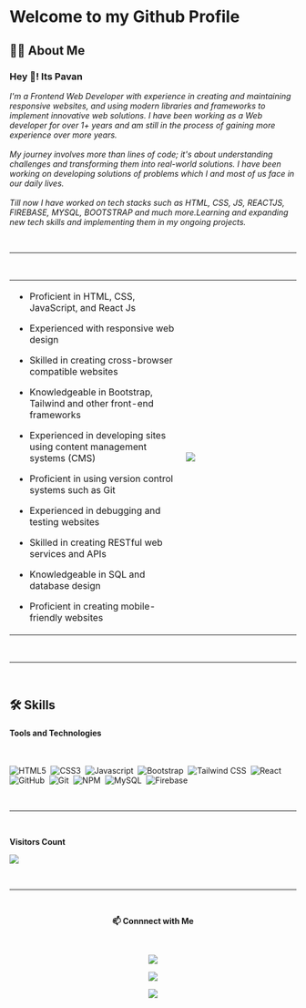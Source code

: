 # **Welcome to my Github Profile**

## **🙋‍♂️ About Me**

### **Hey 👋! Its Pavan**

<p>
  <i>
    I'm a Frontend Web Developer with experience in creating and maintaining responsive websites, and using modern libraries and frameworks to implement innovative web solutions. I have been working as a Web developer for over 1+ years and am still in the process of gaining more experience over more years. 
  </i>

</br>
</br>

  <i>
    My journey involves more than lines of code; it's about understanding challenges and transforming them into real-world solutions. I have been working on developing solutions of problems which I and most of us face in our daily lives.
  </i>

</br>
</br>

  <i>
    Till now I have worked on tech stacks such as HTML, CSS, JS, REACTJS, FIREBASE, MYSQL, BOOTSTRAP and much more.Learning and expanding new tech skills and implementing them in my ongoing projects.
  </i>

</p>


<br />
<hr>
</br>

<table width="100%" >
  <tr>
    <td width="60%">

- Proficient in HTML, CSS, JavaScript, and React Js
- Experienced with responsive web design
- Skilled in creating cross-browser compatible websites
- Knowledgeable in Bootstrap, Tailwind and other front-end frameworks
- Experienced in developing sites using content management systems (CMS)
- Proficient in using version control systems such as Git
- Experienced in debugging and testing websites
- Skilled in creating RESTful web services and APIs
- Knowledgeable in SQL and database design
- Proficient in creating mobile-friendly websites

    </td>
    <td width="40%">
      <img src="https://user-images.githubusercontent.com/89788120/167628634-549d2bdd-609e-4275-85af-1e1974da64ca.gif" align="center" />
    </td>
  </tr>
</table>

<br />
<hr>
</br>
     
## **🛠️ Skills**

#### **Tools and Technologies**

<br />

![HTML5](https://img.shields.io/static/v1?style=flat&message=HTML5&color=E34F26&logo=HTML5&logoColor=FFFFFF&label=)&nbsp;
![CSS3](https://img.shields.io/static/v1?style=flat&message=CSS3&color=1572B6&logo=CSS3&logoColor=FFFFFF&label=)&nbsp;
![Javascript](https://img.shields.io/badge/JavaScript-F7DF1E?style=flat&logo=javascript&logoColor=black)&nbsp;
![Bootstrap](https://img.shields.io/static/v1?style=flat&message=Bootstrap&color=7952B3&logo=Bootstrap&logoColor=FFFFFF&label=)&nbsp;
![Tailwind CSS](https://img.shields.io/static/v1?style=flat&message=Tailwind+CSS&color=222222&logo=Tailwind+CSS&logoColor=06B6D4&label=)&nbsp;
![React](https://img.shields.io/static/v1?style=flat&message=React&color=222222&logo=React&logoColor=61DAFB&label=)&nbsp;
![GitHub](https://img.shields.io/static/v1?style=flat&message=GitHub&color=181717&logo=GitHub&logoColor=FFFFFF&label=)&nbsp;
![Git](https://img.shields.io/badge/-Git-05122A?style=flat&logo=git)&nbsp;
![NPM](https://img.shields.io/badge/npm-CB3837?style=flat&logo=npm&logoColor=white)&nbsp;
![MySQL](https://img.shields.io/badge/MySQL-00000F?style=flat&logo=mysql&logoColor=white)&nbsp;
![Firebase](https://img.shields.io/static/v1?style=flat&message=Firebase&color=222222&logo=Firebase&logoColor=FFCA28&label=)&nbsp;

<br />
<hr>
</br>


**Visitors Count**

<p>
  <img src="https://profile-counter.glitch.me/{pavand18}/count.svg" />
</p> 

</div>

<br />
<hr>
</br>

<div align="center">

**📫 Connnect with Me**

<br/>

<a href="https://www.instagram.com/pavand_18/" target="_blank"><img src="https://img.shields.io/badge/-Instagram-%23ffff?style=for-the-badge&logo=instagram&logoColor=141414" target="_blank"></a>

<a href= "mailto:pavandakore@gmail.com"><img src="https://img.shields.io/badge/-Gmail-%23ffff?style=for-the-badge&logo=gmail&logoColor=141414" target="_blank"></a>

<a href="https://www.linkedin.com/in/pavan-kumar-dakore-23a976230/" target="_blank"><img src="https://img.shields.io/badge/-LinkedIn-%23ffff?style=for-the-badge&logo=linkedin&logoColor=141414" target="_blank"></a>

</div>


